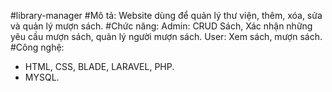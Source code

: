 #library-manager
#Mô tả: Website dùng để quản lý thư viện, thêm, xóa, sửa và quản lý mượn sách.
#Chức năng:
Admin: CRUD Sách, Xác nhận những yêu cầu mượn sách, quản lý người mượn sách.
User: Xem sách, mượn sách.
#Công nghệ:
- HTML, CSS, BLADE, LARAVEL, PHP.
- MYSQL.
